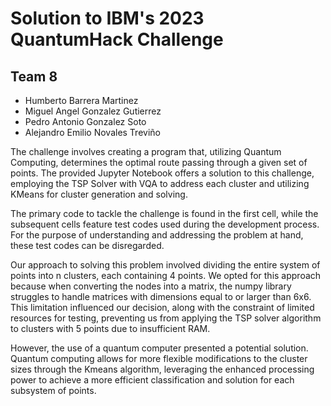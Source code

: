 # Solution to IBM's 2023 QuantumHack Challenge
## Team 8 
* Humberto Barrera Martinez
* Miguel Angel Gonzalez Gutierrez
* Pedro Antonio Gonzalez Soto
* Alejandro Emilio Novales Treviño

The challenge involves creating a program that, utilizing Quantum Computing, determines the optimal route passing through a given set of points. The provided Jupyter Notebook offers a solution to this challenge, employing the TSP Solver with VQA to address each cluster and utilizing KMeans for cluster generation and solving.

The primary code to tackle the challenge is found in the first cell, while the subsequent cells feature test codes used during the development process. For the purpose of understanding and addressing the problem at hand, these test codes can be disregarded.

Our approach to solving this problem involved dividing the entire system of points into n clusters, each containing 4 points. We opted for this approach because when converting the nodes into a matrix, the numpy library struggles to handle matrices with dimensions equal to or larger than 6x6. This limitation influenced our decision, along with the constraint of limited resources for testing, preventing us from applying the TSP solver algorithm to clusters with 5 points due to insufficient RAM.

However, the use of a quantum computer presented a potential solution. Quantum computing allows for more flexible modifications to the cluster sizes through the Kmeans algorithm, leveraging the enhanced processing power to achieve a more efficient classification and solution for each subsystem of points.
